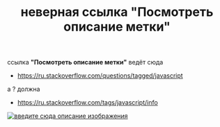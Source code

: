 ﻿---
title: "неверная ссылка &quot;Посмотреть описание метки&quot;"
se.owner.user_id: 232932
se.owner.display_name: "qwabra"
se.owner.link: "https://ru.meta.stackoverflow.com/users/232932/qwabra"
se.link: "https://ru.meta.stackoverflow.com/questions/10751/%d0%bd%d0%b5%d0%b2%d0%b5%d1%80%d0%bd%d0%b0%d1%8f-%d1%81%d1%81%d1%8b%d0%bb%d0%ba%d0%b0-%d0%9f%d0%be%d1%81%d0%bc%d0%be%d1%82%d1%80%d0%b5%d1%82%d1%8c-%d0%be%d0%bf%d0%b8%d1%81%d0%b0%d0%bd%d0%b8%d0%b5-%d0%bc%d0%b5%d1%82%d0%ba%d0%b8"
se.question_id: 10751
se.post_type: question
---
<p>ссылка <strong>&quot;Посмотреть описание метки&quot;</strong> ведёт сюда</p>
<ul>
<li><a href="https://ru.stackoverflow.com/questions/tagged/javascript">https://ru.stackoverflow.com/questions/tagged/javascript</a></li>
</ul>
<p>а ? должна</p>
<ul>
<li><a href="https://ru.stackoverflow.com/tags/javascript/info">https://ru.stackoverflow.com/tags/javascript/info</a></li>
</ul>
<p><a href="https://i.stack.imgur.com/Ad8O9.png" rel="nofollow noreferrer"><img src="https://i.stack.imgur.com/Ad8O9.png" alt="введите сюда описание изображения" /></a></p>
